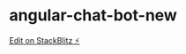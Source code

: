 # angular-chat-bot-new

[Edit on StackBlitz ⚡️](https://stackblitz.com/edit/angular-chat-bot-ktjruh)